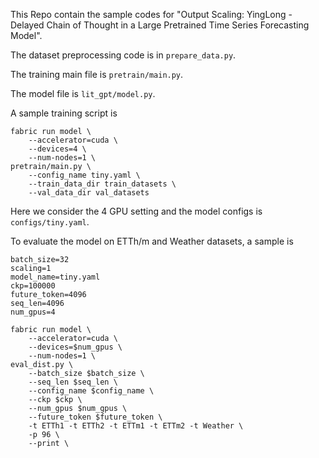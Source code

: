 This Repo contain the sample codes for "Output Scaling: YingLong - Delayed Chain of Thought in a Large Pretrained Time Series Forecasting Model".

The dataset preprocessing code is in ```prepare_data.py```.

The training main file is ```pretrain/main.py```.

The model file is ```lit_gpt/model.py```.

A sample training script is
```
fabric run model \
    --accelerator=cuda \
    --devices=4 \
    --num-nodes=1 \
pretrain/main.py \
    --config_name tiny.yaml \
    --train_data_dir train_datasets \
    --val_data_dir val_datasets 
   ```
Here we consider the 4 GPU setting and the model configs is ```configs/tiny.yaml```.



To evaluate the model on ETTh/m and Weather datasets, a sample is
```
batch_size=32
scaling=1
model_name=tiny.yaml
ckp=100000
future_token=4096
seq_len=4096
num_gpus=4

fabric run model \
    --accelerator=cuda \
    --devices=$num_gpus \
    --num-nodes=1 \
eval_dist.py \
    --batch_size $batch_size \
    --seq_len $seq_len \
    --config_name $config_name \
    --ckp $ckp \
    --num_gpus $num_gpus \
    --future_token $future_token \
    -t ETTh1 -t ETTh2 -t ETTm1 -t ETTm2 -t Weather \
    -p 96 \
    --print \
```


